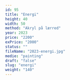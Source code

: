 ```yaml
---
id: 95
title: "Energi"
height: 40
width: 50
method: "Akryl på lærred"
year: 2023
price: "2200"
exPrice: "2000"
status: ""
fileName: "2023-energi.jpg"
medie: "painting"
draft: "false"
slug: "energi"
weight: "140"
---
```

